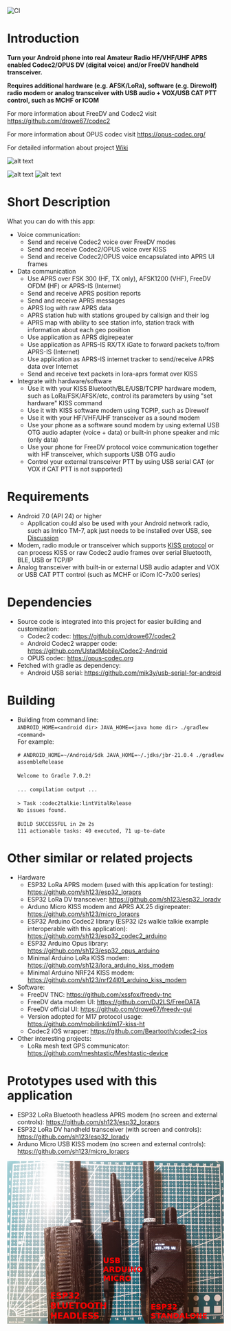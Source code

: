 ![CI](https://github.com/sh123/codec2_talkie/workflows/CI/badge.svg) 

# Introduction
**Turn your Android phone into real Amateur Radio HF/VHF/UHF APRS enabled Codec2/OPUS DV (digital voice) and/or FreeDV handheld transceiver.**

**Requires additional hardware (e.g. AFSK/LoRa), software (e.g. Direwolf) radio modem or analog transceiver with USB audio + VOX/USB CAT PTT control, such as MCHF or ICOM**

For more information about FreeDV and Codec2 visit https://github.com/drowe67/codec2

For more information about OPUS codec visit https://opus-codec.org/

For detailed information about project [Wiki](https://github.com/sh123/codec2_talkie/wiki)

![alt text](images/diagram.png)

![alt text](images/screenshot.png)
![alt text](images/screenshot_settings.png)

# Short Description
What you can do with this app:
- Voice communication:
  - Send and receive Codec2 voice over FreeDV modes
  - Send and receive Codec2/OPUS voice over KISS
  - Send and receive Codec2/OPUS voice encapsulated into APRS UI frames
- Data communication
  - Use APRS over FSK 300 (HF, TX only), AFSK1200 (VHF), FreeDV OFDM (HF) or APRS-IS (Internet)
  - Send and receive APRS position reports
  - Send and receive APRS messages
  - APRS log with raw APRS data
  - APRS station hub with stations grouped by callsign and their log
  - APRS map with ability to see station info, station track with information about each geo position
  - Use application as APRS digirepeater
  - Use application as APRS-IS RX/TX iGate to forward packets to/from APRS-IS (Internet)
  - Use application as APRS-IS internet tracker to send/receive APRS data over Internet
  - Send and receive text packets in lora-aprs format over KISS
- Integrate with hardware/software
  - Use it with your KISS Bluetooth/BLE/USB/TCPIP hardware modem, such as LoRa/FSK/AFSK/etc, control its parameters by using "set hardware" KISS command
  - Use it with KISS software modem using TCPIP, such as Direwolf
  - Use it with your HF/VHF/UHF transceiver as a sound modem
  - Use your phone as a software sound modem by using external USB OTG audio adapter (voice + data) or built-in phone speaker and mic (only data)
  - Use your phone for FreeDV protocol voice communication together with HF transceiver, which supports USB OTG audio
  - Control your external transceiver PTT by using USB serial CAT (or VOX if CAT PTT is not supported)

# Requirements
- Android 7.0 (API 24) or higher
  - Application could also be used with your Android network radio, such as Inrico TM-7, apk just needs to be installed over USB, see [Discussion](https://github.com/sh123/codec2_talkie/issues/4)
- Modem, radio module or transceiver which supports [KISS protocol](https://en.wikipedia.org/wiki/KISS_(TNC)) or can process KISS or raw Codec2 audio frames over serial Bluetooth, BLE, USB or TCP/IP
- Analog transceiver with built-in or external USB audio adapter and VOX or USB CAT PTT control (such as MCHF or iCom IC-7x00 series)

# Dependencies
- Source code is integrated into this project for easier building and customization:
  - Codec2 codec: https://github.com/drowe67/codec2
  - Android Codec2 wrapper code: https://github.com/UstadMobile/Codec2-Android
  - OPUS codec: https://opus-codec.org
- Fetched with gradle as dependency:
  - Android USB serial: https://github.com/mik3y/usb-serial-for-android

# Building
- Building from command line:\
  `ANDROID_HOME=<android dir> JAVA_HOME=<java home dir> ./gradlew <command>`\
  For example:
  ```
  # ANDROID_HOME=~/Android/Sdk JAVA_HOME=~/.jdks/jbr-21.0.4 ./gradlew assembleRelease
  
  Welcome to Gradle 7.0.2!
  
  ... compilation output ...

  > Task :codec2talkie:lintVitalRelease
  No issues found.

  BUILD SUCCESSFUL in 2m 2s
  111 actionable tasks: 40 executed, 71 up-to-date
  ```

# Other similar or related projects
- Hardware
  - ESP32 LoRa APRS modem (used with this application for testing): https://github.com/sh123/esp32_loraprs
  - ESP32 LoRa DV transceiver: https://github.com/sh123/esp32_loradv
  - Arduno Micro KISS modem and APRS AX.25 digirepeater: https://github.com/sh123/micro_loraprs
  - ESP32 Arduino Codec2 library (ESP32 i2s walkie talkie example interoperable with this application): https://github.com/sh123/esp32_codec2_arduino
  - ESP32 Arduino Opus library: https://github.com/sh123/esp32_opus_arduino
  - Minimal Arduino LoRa KISS modem: https://github.com/sh123/lora_arduino_kiss_modem
  - Minimal Arduino NRF24 KISS modem: https://github.com/sh123/nrf24l01_arduino_kiss_modem
- Software:
  - FreeDV TNC: https://github.com/xssfox/freedv-tnc
  - FreeDV data modem UI: https://github.com/DJ2LS/FreeDATA
  - FreeDV official UI: https://github.com/drowe67/freedv-gui
  - Version adopted for M17 protocol usage: https://github.com/mobilinkd/m17-kiss-ht
  - Codec2 iOS wrapper: https://github.com/Beartooth/codec2-ios
- Other interesting projects:
  - LoRa mesh text GPS communicator: https://github.com/meshtastic/Meshtastic-device

# Prototypes used with this application
 - ESP32 LoRa Bluetooth headless APRS modem (no screen and external controls): https://github.com/sh123/esp32_loraprs
 - ESP32 LoRa DV handheld transceiver (with screen and controls): https://github.com/sh123/esp32_loradv
 - Arduno Micro USB KISS modem (no screen and external controls): https://github.com/sh123/micro_loraprs
  
![alt text](images/modems.png)


